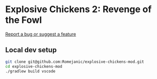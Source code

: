 # Explosive Chickens 2: Revenge of the Fowl

[Report a bug or suggest a feature](https://github.com/Romejanic/explosive-chickens-mod/issues/new/choose)

## Local dev setup

```sh
git clone git@github.com:Romejanic/explosive-chickens-mod.git
cd explosive-chickens-mod
./gradlew build vscode
```
